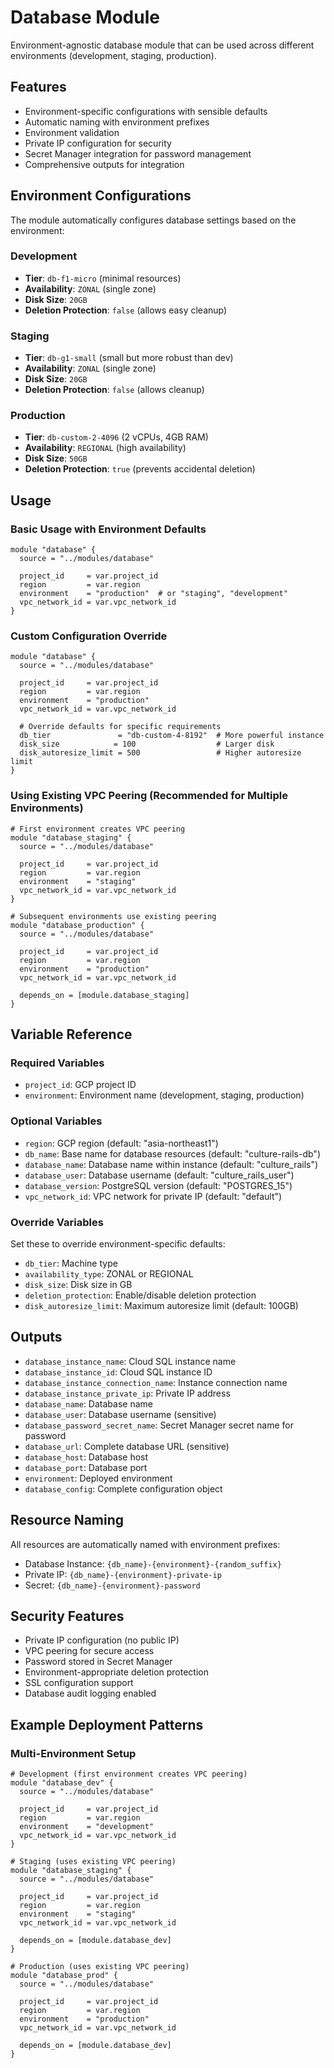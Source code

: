 # Database Module

Environment-agnostic database module that can be used across different environments (development, staging, production).

## Features

- Environment-specific configurations with sensible defaults
- Automatic naming with environment prefixes
- Environment validation
- Private IP configuration for security
- Secret Manager integration for password management
- Comprehensive outputs for integration

## Environment Configurations

The module automatically configures database settings based on the environment:

### Development

- **Tier**: `db-f1-micro` (minimal resources)
- **Availability**: `ZONAL` (single zone)
- **Disk Size**: `20GB`
- **Deletion Protection**: `false` (allows easy cleanup)

### Staging

- **Tier**: `db-g1-small` (small but more robust than dev)
- **Availability**: `ZONAL` (single zone)
- **Disk Size**: `20GB`
- **Deletion Protection**: `false` (allows cleanup)

### Production

- **Tier**: `db-custom-2-4096` (2 vCPUs, 4GB RAM)
- **Availability**: `REGIONAL` (high availability)
- **Disk Size**: `50GB`
- **Deletion Protection**: `true` (prevents accidental deletion)

## Usage

### Basic Usage with Environment Defaults

```hcl
module "database" {
  source = "../modules/database"

  project_id     = var.project_id
  region         = var.region
  environment    = "production"  # or "staging", "development"
  vpc_network_id = var.vpc_network_id
}
```

### Custom Configuration Override

```hcl
module "database" {
  source = "../modules/database"

  project_id     = var.project_id
  region         = var.region
  environment    = "production"
  vpc_network_id = var.vpc_network_id

  # Override defaults for specific requirements
  db_tier               = "db-custom-4-8192"  # More powerful instance
  disk_size            = 100                  # Larger disk
  disk_autoresize_limit = 500                 # Higher autoresize limit
}
```

### Using Existing VPC Peering (Recommended for Multiple Environments)

```hcl
# First environment creates VPC peering
module "database_staging" {
  source = "../modules/database"

  project_id     = var.project_id
  region         = var.region
  environment    = "staging"
  vpc_network_id = var.vpc_network_id
}

# Subsequent environments use existing peering
module "database_production" {
  source = "../modules/database"

  project_id     = var.project_id
  region         = var.region
  environment    = "production"
  vpc_network_id = var.vpc_network_id

  depends_on = [module.database_staging]
}
```

## Variable Reference

### Required Variables

- `project_id`: GCP project ID
- `environment`: Environment name (development, staging, production)

### Optional Variables

- `region`: GCP region (default: "asia-northeast1")
- `db_name`: Base name for database resources (default: "culture-rails-db")
- `database_name`: Database name within instance (default: "culture_rails")
- `database_user`: Database username (default: "culture_rails_user")
- `database_version`: PostgreSQL version (default: "POSTGRES_15")
- `vpc_network_id`: VPC network for private IP (default: "default")

### Override Variables

Set these to override environment-specific defaults:

- `db_tier`: Machine type
- `availability_type`: ZONAL or REGIONAL
- `disk_size`: Disk size in GB
- `deletion_protection`: Enable/disable deletion protection
- `disk_autoresize_limit`: Maximum autoresize limit (default: 100GB)

## Outputs

- `database_instance_name`: Cloud SQL instance name
- `database_instance_id`: Cloud SQL instance ID
- `database_instance_connection_name`: Instance connection name
- `database_instance_private_ip`: Private IP address
- `database_name`: Database name
- `database_user`: Database username (sensitive)
- `database_password_secret_name`: Secret Manager secret name for password
- `database_url`: Complete database URL (sensitive)
- `database_host`: Database host
- `database_port`: Database port
- `environment`: Deployed environment
- `database_config`: Complete configuration object

## Resource Naming

All resources are automatically named with environment prefixes:

- Database Instance: `{db_name}-{environment}-{random_suffix}`
- Private IP: `{db_name}-{environment}-private-ip`
- Secret: `{db_name}-{environment}-password`

## Security Features

- Private IP configuration (no public IP)
- VPC peering for secure access
- Password stored in Secret Manager
- Environment-appropriate deletion protection
- SSL configuration support
- Database audit logging enabled

## Example Deployment Patterns

### Multi-Environment Setup

```hcl
# Development (first environment creates VPC peering)
module "database_dev" {
  source = "../modules/database"

  project_id     = var.project_id
  region         = var.region
  environment    = "development"
  vpc_network_id = var.vpc_network_id
}

# Staging (uses existing VPC peering)
module "database_staging" {
  source = "../modules/database"

  project_id     = var.project_id
  region         = var.region
  environment    = "staging"
  vpc_network_id = var.vpc_network_id

  depends_on = [module.database_dev]
}

# Production (uses existing VPC peering)
module "database_prod" {
  source = "../modules/database"

  project_id     = var.project_id
  region         = var.region
  environment    = "production"
  vpc_network_id = var.vpc_network_id

  depends_on = [module.database_dev]
}
```
